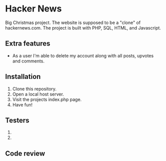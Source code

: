 # Hacker News

Big Christmas project. The website is supposed to be a "clone" of hackernews.com. The project is built with PHP, SQL, HTML, and Javascript.

## Extra features

- As a user I'm able to delete my account along with all posts, upvotes and comments.

## Installation

1. Clone this repository.
2. Open a local host server.
3. Visit the projects index.php page.
4. Have fun!

## Testers

1.
2.

## Code review
